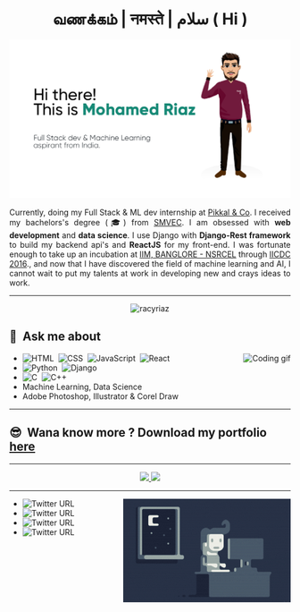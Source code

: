 <h1 align="center"> வணக்கம் | नमस्ते | سلام ( Hi ) </h1>

![](./github_cover_page.jpg)
<p style='text-align:justify; text-justify: inter-word'>
Currently, doing my Full Stack & ML dev internship at <a href="https://www.pikkal.com/">Pikkal & Co</a>. I received my bachelors's degree (🎓) from <a href="https://smvec.ac.in/">SMVEC</a>. I am obsessed with <b>web development</b> and <b>data science</b>. I use Django with <b>Django-Rest framework</b> to build my backend api's and <b>ReactJS</b> for my front-end. I was fortunate enough to take up an incubation at <a href="https://www.nsrcel.org/">IIM, BANGLORE - NSRCEL</a> through <a href="https://innovate.mygov.in/india-innovation-challenge-design-contest">IICDC 2016</a>., and now that I have discovered the field of machine learning and AI, I cannot wait to put my talents at work in developing new and crays ideas to work.</p>

<hr />
<p align="center"> <img src="https://komarev.com/ghpvc/?username=racyriaz" alt="racyriaz" /> </p>

## 💬&nbsp; **Ask me about**
  <img alt="Coding gif" src="https://media.giphy.com/media/iIqmM5tTjmpOB9mpbn/giphy.gif" align="right" />

  - ![HTML](https://img.shields.io/badge/-HTML-05122A?style=flat&logo=HTML5)&nbsp; ![CSS](https://img.shields.io/badge/-CSS-05122A?style=flat&logo=CSS3&logoColor=1572B6)&nbsp; ![JavaScript](https://img.shields.io/badge/-JavaScript-05122A?style=flat&logo=javascript)&nbsp; ![React](https://img.shields.io/badge/-React-05122A?style=flat&logo=react)&nbsp;
  - ![Python](https://img.shields.io/badge/-Python-05122A?style=flat&logo=python)&nbsp; ![Django](https://img.shields.io/badge/-Django-05122A?style=flat&logo=django&logoColor=092E20)&nbsp;
  - ![C](https://img.shields.io/badge/-C-05122A?style=flat&logo=C&logoColor=A8B9CC)&nbsp; ![C++](https://img.shields.io/badge/-C++-05122A?style=flat&logo=C%2B%2B&logoColor=00599C)&nbsp;
  - Machine Learning, Data Science
  - Adobe Photoshop, Illustrator & Corel Draw

<hr />


## 😎&nbsp; Wana know more ? Download my portfolio [here](./mohamed_riaz_2021.pdf)
<hr />

<p align="center">
<a href="https://github.com/AVS1508">
  <img height="180em" src="https://github-readme-stats-eight-theta.vercel.app/api?username=racyriaz&show_icons=true&theme=algolia&include_all_commits=true&count_private=true"/>
  <img height="180em" src="https://github-readme-stats-eight-theta.vercel.app/api/top-langs/?username=racyriaz&layout=compact&langs_count=8&theme=algolia"/>

</a>
</p>
<hr />

<img alt="Night Coding" src="https://raw.githubusercontent.com/AVS1508/AVS1508/master/assets/Night-Coding.gif" align="right" />

 * ![Twitter URL](https://img.shields.io/twitter/url?label=Tweet&style=social&url=https%3A%2F%2Ftwitter.com%2F%40racyriaz)&nbsp;
 * ![Twitter URL](https://img.shields.io/twitter/url?label=Stack%20Overflow&logo=stack%20overflow&style=social&url=https%3A%2F%2Fstackoverflow.com%2Fusers%2Fuser%3A13266258)&nbsp;
 * ![Twitter URL](https://img.shields.io/twitter/url?label=Connect&logo=linkedin&style=social&url=https%3A%2F%2Fwww.linkedin.com%2Fin%2Fmohamed-riaz)&nbsp;
 * ![Twitter URL](https://img.shields.io/twitter/url?label=Follow&logo=instagram&style=social&url=https%3A%2F%2Fwww.instagram.com%2Fracy_riaz%2F)&nbsp;